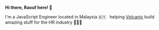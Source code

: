 **Hi there, Raouf here! 👋**

I'm a JavaScript Engineer located in Malaysia 🇲🇾 &nbsp; helping [Volcanic](https://www.volcanic.com/) build amazing stuff for the HR industry 👨🏻‍💻
 
